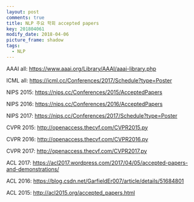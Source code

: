 ```yaml
---
layout: post
comments: true
title: NLP 주요 학회 accepted papers
key: 201804061
modify_date: 2018-04-06
picture_frame: shadow
tags:
  - NLP
---
```


AAAI all: https://www.aaai.org/Library/AAAI/aaai-library.php


ICML all: https://icml.cc/Conferences/2017/Schedule?type=Poster


NIPS 2015: https://nips.cc/Conferences/2015/AcceptedPapers

NIPS 2016: https://nips.cc/Conferences/2016/AcceptedPapers

NIPS 2017: https://nips.cc/Conferences/2017/Schedule?type=Poster


CVPR 2015: http://openaccess.thecvf.com/CVPR2015.py

CVPR 2016: http://openaccess.thecvf.com/CVPR2016.py

CVPR 2017: http://openaccess.thecvf.com/CVPR2017.py


ACL 2017: https://acl2017.wordpress.com/2017/04/05/accepted-papers-and-demonstrations/

ACL 2016: https://blog.csdn.net/GarfieldEr007/article/details/51684801

ACL 2015: http://acl2015.org/accepted_papers.html



